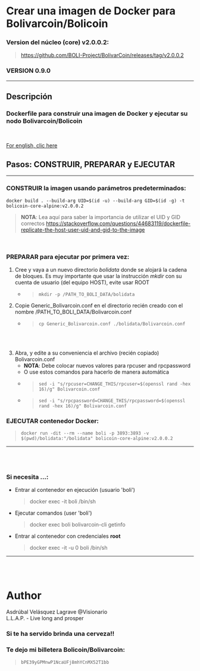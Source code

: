 # Crear una imagen de Docker para Bolivarcoin/Bolicoin    
### Version del núcleo (core) v2.0.0.2:
> https://github.com/BOLI-Project/BolivarCoin/releases/tag/v2.0.0.2    
 
### VERSION 0.9.0   
---    
## Descripción  

### Dockerfile para construir una imagen de Docker y ejecutar su nodo Bolivarcoin/Bolicoin     
<br />   

[For english, clic here](./README.md)
<br />   


## **Pasos: CONSTRUIR, PREPARAR y EJECUTAR**
---
### **CONSTRUIR** la imagen usando parámetros predeterminados:   
```
docker build . --build-arg UID=$(id -u) --build-arg GID=$(id -g) -t bolicoin-core-alpine:v2.0.0.2
```
> **NOTA**: Lea aquí para saber la importancia de utilizar el UID y GID correctos https://stackoverflow.com/questions/44683119/dockerfile-replicate-the-host-user-uid-and-gid-to-the-image   

<br />   

### **PREPARAR** para ejecutar por primera vez:
1) Cree y vaya a un nuevo directorio *bolidata* donde se alojará la cadena de bloques. Es muy importante que usar la instrucción *mkdir* con su cuenta de usuario (del equipo HOST), evite usar ROOT   
   * > ```mkdir -p /PATH_TO_BOLI_DATA/bolidata```    

2) Copie Generic_Bolivarcoin.conf en el directorio recién creado con el nombre /PATH_TO_BOLI_DATA/Bolivarcoin.conf  
    * > ```cp Generic_Bolivarcoin.conf ./bolidata/Bolivarcoin.conf```   
<br />   
<br />   

3) Abra, y edite a su conveniencia el archivo (recién copiado) Bolivarcoin.conf   
    * **NOTA**: Debe colocar nuevos valores para rpcuser and rpcpassword 
    * O use estos comandos para hacerlo de manera automática
    * > ```sed -i "s/rpcuser=CHANGE_THIS/rpcuser=$(openssl rand -hex 16)/g" Bolivarcoin.conf```  
    * > ```sed -i "s/rpcpassword=CHANGE_THIS/rpcpassword=$(openssl rand -hex 16)/g" Bolivarcoin.conf```   


### **EJECUTAR** contenedor Docker:   
> ```docker run -dit --rm --name boli -p 3893:3893 -v $(pwd)/bolidata:"/bolidata" bolicoin-core-alpine:v2.0.0.2```   
---
<br />   
<br />   

### Si necesita ...:
* Entrar al contenedor en ejecución (usuario 'boli')   
   > docker exec -it boli /bin/sh

 * Ejecutar comandos (user 'boli')    
   > docker exec boli bolivarcoin-cli getinfo  

 * Entrar al contenedor con credenciales **root**    
   > docker exec -it -u 0 boli /bin/sh   
---
<br />   
<br />   

# Author
Asdrúbal Velásquez Lagrave @Visionario   
L.L.A.P. - Live long and prosper   

### Si te ha servido brinda una cerveza!!   
### Te dejo mi billetera Bolicoin/Bolivarcoin:   
> ```bPE39yGPMnwP1NcaUFj8mhYCnMX52T1bb```   

